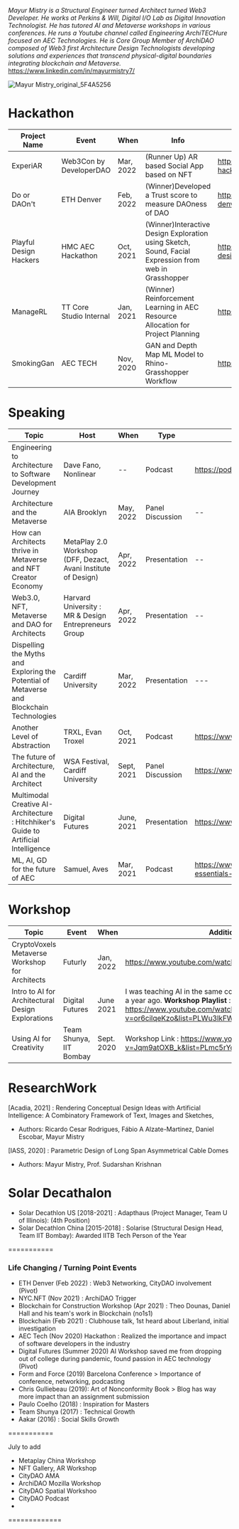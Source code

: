 *Mayur Mistry is a Structural Engineer turned Architect turned Web3 Developer. He works at Perkins & Will, Digital I/O Lab as Digital Innovation Technologist. He has tutored AI and Metaverse workshops in various conferences. He runs a Youtube channel called Engineering ArchiTECHure focused on AEC Technologies. He is Core Group Member of ArchiDAO composed of Web3 first Architecture Design Technologists developing solutions and experiences that transcend physical-digital boundaries integrating blockchain and Metaverse.*
https://www.linkedin.com/in/mayurmistry7/

![Mayur Mistry_original_5F4A5256](https://user-images.githubusercontent.com/7644450/166610979-4d6b7382-a051-4b56-bafe-cef1b2cf6a16.jpg)

# Hackathon

| Project Name | Event |  When | Info | Repo | Hack Demo |
| --- | --- | --- | --- | --- | --- | 
| ExperiAR | Web3Con by DeveloperDAO | Mar, 2022 | (Runner Up) AR based Social App based on NFT | https://github.com/Robert336/web3con-hackathon-team-experiential | https://www.youtube.com/watch?v=Jpvk7MtuBNs | 
| Do or DAOn't | ETH Denver | Feb, 2022 | (Winner)Developed a Trust score to measure DAOness of DAO | https://github.com/Mistrymm7/eth-denver-do-or-daont | https://www.youtube.com/watch?v=CHh42sgrQMI&t=260s |
| Playful Design Hackers | HMC AEC Hackathon | Oct, 2021 | (Winner)Interactive Design Exploration using Sketch, Sound, Facial Expression from web in Grasshopper | https://github.com/Mistrymm7/playful-design-hackers-hmc-hackathon | *To upload on YT* |
| ManageRL | TT Core Studio Internal | Jan, 2021 | (Winner) Reinforcement Learning in AEC Resource Allocation for Project Planning | https://github.com/enmerk4r/ManageRL | https://www.youtube.com/watch?v=0HvgXHyGPcM&t=3s | 
| SmokingGan | AEC TECH | Nov, 2020 | GAN and Depth Map ML Model to Rhino-Grasshopper Workflow  | https://github.com/enmerk4r/SmokingGAN | https://www.youtube.com/watch?v=O3lCP6BBAY8 |

# Speaking

| Topic | Host | When | Type | Additional Info |
| --- | --- | --- | --- | -- |
| Engineering to Architecture to Software Development Journey | Dave Fano, Nonlinear | -- | Podcast | https://podcasts.apple.com/us/podcast/nonlinear/id1528865860 |  
| Architecture and the Metaverse | AIA Brooklyn | May, 2022 | Panel Discussion | -- |
| How can Architects thrive in Metaverse and NFT Creator Economy | MetaPlay 2.0 Workshop (DFF, Dezact, Avani Institute of Design) | Apr, 2022 | Presentation | -- |
| Web3.0, NFT, Metaverse and DAO for Architects | Harvard University : MR & Design Entrepreneurs Group | Apr, 2022 | Presentation | -- |
| Dispelling the Myths and Exploring the Potential of Metaverse and Blockchain Technologies | Cardiff University | Mar, 2022 | Presentation | --- | 
| Another Level of Abstraction | TRXL, Evan Troxel | Oct, 2021 | Podcast | https://www.trxl.co/blog/trxl-058 |
| The future of Architecture, AI and the Architect | WSA Festival, Cardiff University | Sept, 2021 | Panel Discussion | https://www.youtube.com/watch?v=NDn90w9Tfis |
| Multimodal Creative AI-Architecture : Hitchhiker's Guide to Artificial Intelligence | Digital Futures | June, 2021 | Presentation | https://www.youtube.com/watch?v=N1JbnJO6t0U&t=41s |
| ML, AI, GD for the future of AEC | Samuel, Aves| Mar, 2021 | Podcast | https://www.a-ves.mx/podcast/episode/c2bdef8a/the-essentials-of-technology-for-aec |

# Workshop

| Topic | Event | When |  Additional Info |
| --- | --- | --- | --- | 
| CryptoVoxels Metaverse Workshop for Architects | Futurly | Jan, 2022 | https://www.youtube.com/watch?v=jrK3EINyF3Y&t=1214s |
| Intro to AI for Architectural Design Explorations | Digital Futures | June 2021 | I was teaching AI in the same conference where I learnt about AI a year ago. **Workshop Playlist** : https://www.youtube.com/watch?v=or6cilqeKzo&list=PLWu3lkFWPBHnyn_jVtl2aTL8CQFyrMa_k |
| Using AI for Creativity | Team Shunya, IIT Bombay | Sept. 2020 | Workshop Link : https://www.youtube.com/watch?v=Jqm9atOXB_k&list=PLmc5rYq_qgXTXclSELKOfXh6UtRgnx07d |

# ResearchWork  
[Acadia, 2021] : Rendering Conceptual Design Ideas with Artificial Intelligence: A Combinatory Framework of Text, Images and Sketches, 

* Authors: Ricardo Cesar Rodrigues, Fábio A Alzate-Martinez, Daniel Escobar, Mayur Mistry

[IASS, 2020] : Parametric Design of Long Span Asymmetrical Cable Domes

* Authors: Mayur Mistry, Prof. Sudarshan Krishnan

# Solar Decathalon

* Solar Decathlon US [2018-2021] : Adapthaus (Project Manager, Team U of Illinois): (4th Position)
* Solar Decathlon China [2015-2018] : Solarise (Structural Design Head, Team IIT Bombay): Awarded IITB Tech Person of the Year  

===========
### Life Changing / Turning Point Events

* ETH Denver (Feb 2022) : Web3 Networking, CityDAO involvement (Pivot)
* NYC.NFT (Nov 2021) : ArchiDAO Trigger
* Blockchain for Construction Workshop (Apr 2021) : Theo Dounas, Daniel Hall and his team's work in Blockchain (no1s1)
* Blockchain (Feb 2021) : Clubhouse talk, 1st heard about Liberland, initial investigation 
* AEC Tech (Nov 2020) Hackathon : Realized the importance and impact of software developers in the industry
* Digital Futures (Summer 2020) AI Workshop saved me from dropping out of college during pandemic, found passion in AEC technology (Pivot)
* Form and Force (2019) Barcelona Conference > Importance of conference, networking, podcasting
* Chris Gulliebeau (2019): Art of Nonconformity Book > Blog has way more impact than an assignment submission
* Paulo Coelho (2018) : Inspiration for Masters
* Team Shunya (2017) : Technical Growth
* Aakar (2016) : Social Skills Growth

===========

July to add
* Metaplay China Workshop
* NFT Gallery, AR Workshop
* CityDAO AMA
* ArchiDAO Mozilla Workshop
* CityDAO Spatial Workshoo
* CityDAO Podcast 
* 
=============

